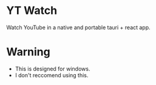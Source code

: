 # YT Watch

Watch YouTube in a native and portable tauri + react app.

# Warning

- This is designed for windows.
- I don't reccomend using this.
